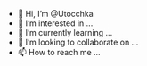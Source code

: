 - 👋 Hi, I’m @Utocchka
- 👀 I’m interested in ...
- 🌱 I’m currently learning ...
- 💞️ I’m looking to collaborate on ...
- 📫 How to reach me ...

<!---
Utocchka/Utocchka is a ✨ special ✨ repository because its `README.md` (this file) appears on your GitHub profile.
You can click the Preview link to take a look at your changes.
--->
